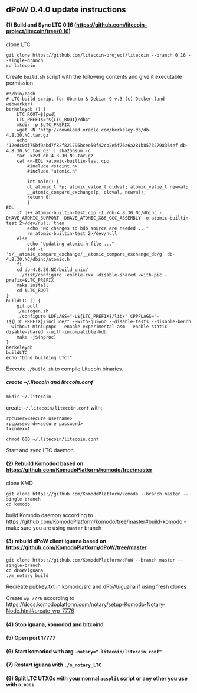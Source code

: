 ## dPoW 0.4.0 update instructions

#### (1) Build and Sync LTC 0.16 (https://github.com/litecoin-project/litecoin/tree/0.16)

clone LTC
```shell
git clone https://github.com/litecoin-project/litecoin --branch 0.16 --single-branch
cd litecoin
```
Create `build.sh` script with the following contents and give it executable permission
```
#!/bin/bash
# LTC build script for Ubuntu & Debian 9 v.3 (c) Decker (and webworker)
berkeleydb () {
    LTC_ROOT=$(pwd)
    LTC_PREFIX="${LTC_ROOT}/db4"
    mkdir -p $LTC_PREFIX
    wget -N 'http://download.oracle.com/berkeley-db/db-4.8.30.NC.tar.gz'
    echo '12edc0df75bf9abd7f82f821795bcee50f42cb2e5f76a6a281b85732798364ef db-4.8.30.NC.tar.gz' | sha256sum -c
    tar -xzvf db-4.8.30.NC.tar.gz
    cat <<-EOL >atomic-builtin-test.cpp
        #include <stdint.h>
        #include "atomic.h"

        int main() {
        db_atomic_t *p; atomic_value_t oldval; atomic_value_t newval;
        __atomic_compare_exchange(p, oldval, newval);
        return 0;
        }
EOL
    if g++ atomic-builtin-test.cpp -I./db-4.8.30.NC/dbinc -DHAVE_ATOMIC_SUPPORT -DHAVE_ATOMIC_X86_GCC_ASSEMBLY -o atomic-builtin-test 2>/dev/null; then
        echo "No changes to bdb source are needed ..."
        rm atomic-builtin-test 2>/dev/null
    else
        echo "Updating atomic.h file ..."
        sed -i 's/__atomic_compare_exchange/__atomic_compare_exchange_db/g' db-4.8.30.NC/dbinc/atomic.h
    fi
    cd db-4.8.30.NC/build_unix/
    ../dist/configure -enable-cxx -disable-shared -with-pic -prefix=$LTC_PREFIX
    make install
    cd $LTC_ROOT
}
buildLTC () {
    git pull
    ./autogen.sh
    ./configure LDFLAGS="-L${LTC_PREFIX}/lib/" CPPFLAGS="-I${LTC_PREFIX}/include/" --with-gui=no --disable-tests --disable-bench --without-miniupnpc --enable-experimental-asm --enable-static --disable-shared --with-incompatible-bdb
    make -j$(nproc)
}
berkeleydb
buildLTC
echo "Done building LTC!"
```
Execute `./build.sh` to compile Litecoin binaries.

##### create ~/.litecoin and litecoin.conf 
```
mkdir ~/.litecoin
```
create `~/.litecoin/litecoin.conf` with:
```
rpcuser=<secure username>
rpcpassword=<secure password>
txindex=1
```
```
chmod 600 ~/.litecoin/litecoin.conf
```

Start and sync LTC daemon

#### (2) Rebuild Komodod based on https://github.com/KomodoPlatform/komodo/tree/master

clone KMD
```shell
git clone https://github.com/KomodoPlatform/komodo --branch master --single-branch
cd komodo
```

build Komodo daemon according to https://github.com/KomodoPlatform/komodo/tree/master#build-komodo - make sure you are using `master` branch

#### (3) rebuild dPoW client iguana based on https://github.com/KomodoPlatform/dPoW/tree/master

```shell
git clone https://github.com/KomodoPlatform/dPoW --branch master --single-branch
cd dPoW/iguana
./m_notary_build
```

Recreate pubkey.txt in komodo/src and dPoW/iguana if using fresh clones

Create `wp_7776` according to https://docs.komodoplatform.com/notary/setup-Komodo-Notary-Node.html#create-wp-7776 

#### (4) Stop iguana, komodod and bitcoind

#### (5) Open port 17777

#### (6) Start komodod with arg `-notary=".litecoin/litecoin.conf"`

#### (7) Restart iguana with `./m_notary_LTC`

#### (8) Split LTC UTXOs with your normal `acsplit` script or any other you use with `0.0001`.
